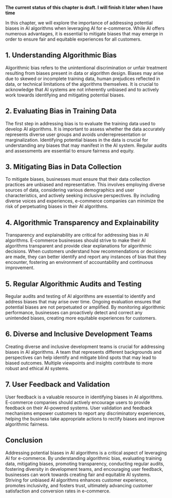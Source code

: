 **The current status of this chapter is draft. I will finish it later when I have time**

In this chapter, we will explore the importance of addressing potential biases in AI algorithms when leveraging AI for e-commerce. While AI offers numerous advantages, it is essential to mitigate biases that may emerge in order to ensure fair and equitable experiences for all customers.

**1. Understanding Algorithmic Bias**
-------------------------------------

Algorithmic bias refers to the unintentional discrimination or unfair treatment resulting from biases present in data or algorithm design. Biases may arise due to skewed or incomplete training data, human prejudices reflected in data, or technical limitations of the algorithms themselves. It is crucial to acknowledge that AI systems are not inherently unbiased and to actively work towards identifying and mitigating potential biases.

**2. Evaluating Bias in Training Data**
---------------------------------------

The first step in addressing bias is to evaluate the training data used to develop AI algorithms. It is important to assess whether the data accurately represents diverse user groups and avoids underrepresentation or marginalization. Identifying potential biases in the data is crucial for understanding any biases that may manifest in the AI system. Regular audits and assessments are essential to ensure fairness and equity.

**3. Mitigating Bias in Data Collection**
-----------------------------------------

To mitigate biases, businesses must ensure that their data collection practices are unbiased and representative. This involves employing diverse sources of data, considering various demographics and user characteristics, and actively seeking inclusive perspectives. By including diverse voices and experiences, e-commerce companies can minimize the risk of perpetuating biases in their AI algorithms.

**4. Algorithmic Transparency and Explainability**
--------------------------------------------------

Transparency and explainability are critical for addressing bias in AI algorithms. E-commerce businesses should strive to make their AI algorithms transparent and provide clear explanations for algorithmic decisions. When customers understand how recommendations or decisions are made, they can better identify and report any instances of bias that they encounter, fostering an environment of accountability and continuous improvement.

**5. Regular Algorithmic Audits and Testing**
---------------------------------------------

Regular audits and testing of AI algorithms are essential to identify and address biases that may arise over time. Ongoing evaluation ensures that potential biases are not perpetuated or amplified. By monitoring algorithmic performance, businesses can proactively detect and correct any unintended biases, creating more equitable experiences for customers.

**6. Diverse and Inclusive Development Teams**
----------------------------------------------

Creating diverse and inclusive development teams is crucial for addressing biases in AI algorithms. A team that represents different backgrounds and perspectives can help identify and mitigate blind spots that may lead to biased outcomes. Multiple viewpoints and insights contribute to more robust and ethical AI systems.

**7. User Feedback and Validation**
-----------------------------------

User feedback is a valuable resource in identifying biases in AI algorithms. E-commerce companies should actively encourage users to provide feedback on their AI-powered systems. User validation and feedback mechanisms empower customers to report any discriminatory experiences, helping the business take appropriate actions to rectify biases and improve algorithmic fairness.

**Conclusion**
--------------

Addressing potential biases in AI algorithms is a critical aspect of leveraging AI for e-commerce. By understanding algorithmic bias, evaluating training data, mitigating biases, promoting transparency, conducting regular audits, fostering diversity in development teams, and encouraging user feedback, businesses can work towards creating fair and equitable AI systems. Striving for unbiased AI algorithms enhances customer experience, promotes inclusivity, and fosters trust, ultimately advancing customer satisfaction and conversion rates in e-commerce.

